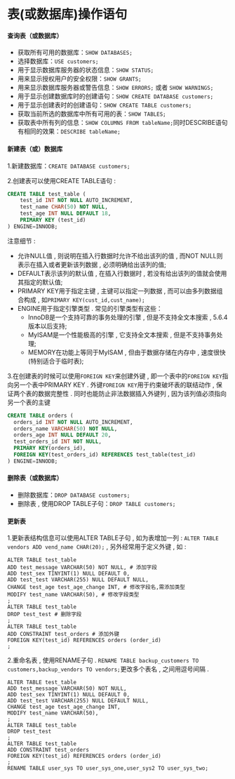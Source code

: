 # 表\(或数据库\)操作语句

#### 查询表（或数据库）

* 获取所有可用的数据库：`SHOW DATABASES;`
* 选择数据库：`USE customers;`
* 用于显示数据库服务器的状态信息：`SHOW STATUS;`
* 用来显示授权用户的安全权限：`SHOW GRANTS;`
* 用来显示数据库服务器或警告信息：`SHOW ERRORS;` 或者 `SHOW WARNINGS;`
* 用于显示创建数据库时的创建语句：`SHOW CREATE DATABASE customers;`
* 用于显示创建表时的创建语句：`SHOW CREATE TABLE customers;`
* 获取当前所选的数据库中所有可用的表：`SHOW TABLES;`
* 获取表中所有列的信息：`SHOW COLUMNS FROM tableName;`同时DESCRIBE语句有相同的效果：`DESCRIBE tableName;`

#### 新建表（或）数据库

1.新建数据库：`CREATE DATABASE customers;`

2.创建表可以使用CREATE TABLE语句 :

```SQL
CREATE TABLE test_table (
    test_id INT NOT NULL AUTO_INCREMENT,
    test_name CHAR(50) NOT NULL,
    test_age INT NULL DEFAULT 18,
    PRIMARY KEY (test_id)
) ENGINE=INNODB;
```

注意细节 :

* 允许NULL值 , 则说明在插入行数据时允许不给出该列的值 , 而NOT NULL则表示在插入或者更新该列数据 , 必须明确给出该列的值;
* DEFAULT表示该列的默认值 , 在插入行数据时 , 若没有给出该列的值就会使用其指定的默认值;
* PRIMARY KEY用于指定主键 , 主键可以指定一列数据 , 而可以由多列数据组合构成 , 如`PRIMARY KEY(cust_id,cust_name);`
* ENGINE用于指定引擎类型 . 常见的引擎类型有这些：
  * InnoDB是一个支持可靠的事务处理的引擎 , 但是不支持全文本搜索 , 5.6.4版本以后支持;
  * MyISAM是一个性能极高的引擎 , 它支持全文本搜索 , 但是不支持事务处理;
  * MEMORY在功能上等同于MyISAM , 但由于数据存储在内存中 , 速度很快\(特别适合于临时表\);

3.在创建表的时候可以使用`FOREIGN KEY`来创建外键 , 即一个表中的`FOREIGN KEY`指向另一个表中PRIMARY KEY . 外键`FOREIGN KEY`用于约束破坏表的联结动作 , 保证两个表的数据完整性 . 同时也能防止非法数据插入外键列 , 因为该列值必须指向另一个表的主键

```SQL
CREATE TABLE orders (
  orders_id INT NOT NULL AUTO_INCREMENT,
  orders_name VARCHAR(50) NOT NULL,
  orders_age INT NULL DEFAULT 20,
  test_orders_id INT NOT NULL,
  PRIMARY KEY(orders_id),
  FOREIGN KEY(test_orders_id) REFERENCES test_table(test_id)
) ENGINE=INNODB;
```

#### 删除表（或数据库）

* 删除数据库：`DROP DATABASE customers;`
* 删除表 , 使用DROP TABLE子句：`DROP TABLE customers;`

#### 更新表

1.更新表结构信息可以使用ALTER TABLE子句 , 如为表增加一列 : `ALTER TABLE vendors ADD vend_name CHAR(20);` , 另外经常用于定义外键 , 如 : 

```
ALTER TABLE test_table
ADD test_message VARCHAR(50) NOT NULL, # 添加字段
ADD test_sex TINYINT(1) NULL DEFAULT 0,
ADD test_test VARCHAR(255) NULL DEFAULT NULL,
CHANGE test_age test_age_change INT, # 修改字段名,需添加类型
MODIFY test_name VARCHAR(50), # 修改字段类型
;
ALTER TABLE test_table
DROP test_test # 删除字段
;
ALTER TABLE test_table
ADD CONSTRAINT test_orders # 添加外键
FOREIGN KEY(test_id) REFERENCES orders (order_id)
;
```

2.重命名表 , 使用RENAME子句 . `RENAME TABLE backup_customers TO customers,backup_vendors TO vendors;`更改多个表名 , 之间用逗号间隔 . 

```
ALTER TABLE test_table
ADD test_message VARCHAR(50) NOT NULL,
ADD test_sex TINYINT(1) NULL DEFAULT 0,
ADD test_test VARCHAR(255) NULL DEFAULT NULL,
CHANGE test_age test_age_change INT,
MODIFY test_name VARCHAR(50),
;
ALTER TABLE test_table
DROP test_test
;
ALTER TABLE test_table
ADD CONSTRAINT test_orders
FOREIGN KEY(test_id) REFERENCES orders (order_id)
;
RENAME TABLE user_sys TO user_sys_one,user_sys2 TO user_sys_two;
```



